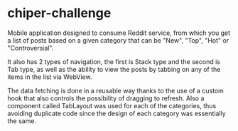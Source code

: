 # chiper-challenge


Mobile application designed to consume Reddit service, from which you get a list of posts based on a given category that can be "New", "Top", "Hot" or "Controversial". 

It also has 2 types of navigation, the first is Stack type and the second is Tab type, as well as the ability to view the posts by tabbing on any of the items in the list via WebView. 

The data fetching is done in a reusable way thanks to the use of a custom hook that also controls the possibility of dragging to refresh. Also a component called TabLayout was used for each of the categories, thus avoiding duplicate code since the design of each category was essentially the same.
